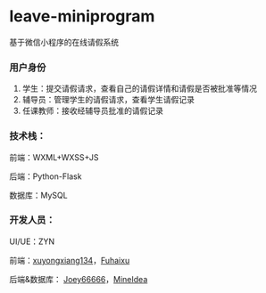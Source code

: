 # leave-miniprogram
基于微信小程序的在线请假系统

### 用户身份

1. 学生：提交请假请求，查看自己的请假详情和请假是否被批准等情况
2. 辅导员：管理学生的请假请求，查看学生请假记录
3. 任课教师：接收经辅导员批准的请假记录



### 技术栈：

前端：WXML+WXSS+JS

后端：Python-Flask

数据库：MySQL

### 开发人员：

UI/UE：ZYN

前端：[xuyongxiang134](https://github.com/xuyongxiang134)，[Fuhaixu](https://github.com/Fuhaixu)

后端&数据库： [Joey66666](https://github.com/Joey66666)，[MineIdea](https://github.com/MineIdea)